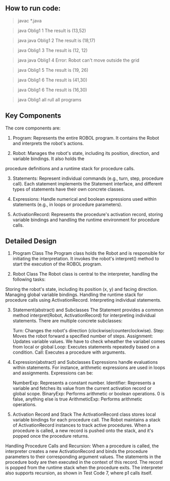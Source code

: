 ## How to run code:
> javac *.java

> java Oblig1 1
The result is (13,52)

> java java Oblig1 2
The result is (18,17)

> java Oblig1 3
The result is (12, 12)

> java java Oblig1 4
Error: Robot can't move outside the grid

> java Oblig1 5
The result is (19, 26)

> java Oblig1 6
The result is (41,30)

> java Oblig1 6
The result is (16,30)

>java Oblig1 all
rull all programs


## Key Components
The core components are:

1. Program: Represents the entire ROBOL program. It contains the Robot and interprets the robot's actions.

2. Robot: Manages the robot's state, including its position, direction, and variable bindings. It also holds the 

procedure definitions and a runtime stack for procedure calls.

3. Statements: Represent individual commands (e.g., turn, step, procedure call). Each statement implements the Statement interface, and different types of statements have their own concrete classes.

4. Expressions: Handle numerical and boolean expressions used within statements (e.g., in loops or procedure parameters).

5. ActivationRecord: Represents the procedure's activation record, storing variable bindings and handling the runtime environment for procedure calls.

## Detailed Design
1. Program Class
The Program class holds the Robot and is responsible for initiating the interpretation. It invokes the robot's interpret() method to start the execution of the ROBOL program.

2. Robot Class
The Robot class is central to the interpreter, handling the following tasks:

Storing the robot's state, including its position (x, y) and facing direction.
Managing global variable bindings.
Handling the runtime stack for procedure calls using ActivationRecord.
Interpreting individual statements.

3. Statement(abstract) and Subclasses
The Statement provides a common method interpret(Robot, ActivationRecord) for interpreting individual statements. There are multiple concrete subclasses:

    Turn: Changes the robot's direction (clockwise/counterclockwise).
    Step: Moves the robot forward a specified number of steps.
    Assignment: Updates variable values. We have to check wheather the variabel comes from local or global
    Loop: Executes statements repeatedly based on a condition.
    Call: Executes a procedure with arguments.

4. Expression(abstract) and Subclasses
Expressions handle evaluations within statements. For instance, arithmetic expressions are used in loops and assignments. Expressions can be:

    NumberExp: Represents a constant number.
    Identifier: Represents a variable and fetches its value from the current activation record or global scope.
    BinaryExp: Performs arithmetic or boolean operations.  0 is false, anything else is true
    ArithmeticExp: Performs arithmetic operations.

5. Activation Record and Stack
The ActivationRecord class stores local variable bindings for each procedure call. The Robot maintains a stack of ActivationRecord instances to track active procedures. When a procedure is called, a new record is pushed onto the stack, and it's popped once the procedure returns.

Handling Procedure Calls and Recursion:
When a procedure is called, the interpreter creates a new ActivationRecord and binds the procedure parameters to their corresponding argument values. The statements in the procedure body are then executed in the context of this record. The record is popped from the runtime stack when the procedure exits. The interpreter also supports recursion, as shown in Test Code 7, where p1 calls itself.